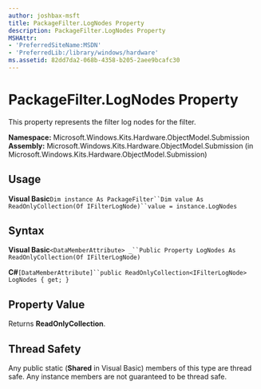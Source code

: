 ```yaml
---
author: joshbax-msft
title: PackageFilter.LogNodes Property
description: PackageFilter.LogNodes Property
MSHAttr:
- 'PreferredSiteName:MSDN'
- 'PreferredLib:/library/windows/hardware'
ms.assetid: 82dd7da2-068b-4358-b205-2aee9bcafc30
---
```


# PackageFilter.LogNodes Property


This property represents the filter log nodes for the filter.

**Namespace:** Microsoft.Windows.Kits.Hardware.ObjectModel.Submission **Assembly:** Microsoft.Windows.Kits.Hardware.ObjectModel.Submission (in Microsoft.Windows.Kits.Hardware.ObjectModel.Submission)

## Usage


**Visual Basic**`Dim instance As PackageFilter``Dim value As ReadOnlyCollection(Of IFilterLogNode)``value = instance.LogNodes`

## Syntax


**Visual Basic**`<DataMemberAttribute> _``Public Property LogNodes As ReadOnlyCollection(Of IFilterLogNode)`

**C#**`[DataMemberAttribute]``public ReadOnlyCollection<IFilterLogNode> LogNodes { get; }`

## Property Value


Returns **ReadOnlyCollection**.

## Thread Safety


Any public static (**Shared** in Visual Basic) members of this type are thread safe. Any instance members are not guaranteed to be thread safe.

 

 






